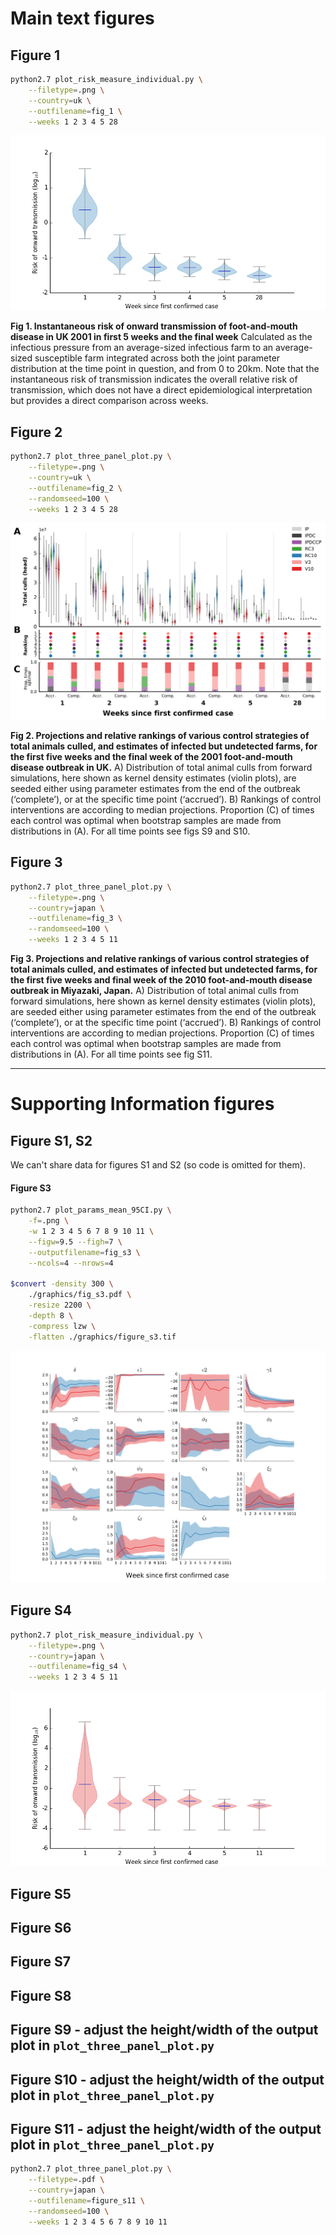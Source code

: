 # Main text figures

## Figure 1

```bash
python2.7 plot_risk_measure_individual.py \
    --filetype=.png \
    --country=uk \
    --outfilename=fig_1 \
    --weeks 1 2 3 4 5 28
```

![./graphics/fig_1.png](./graphics/fig_1.png)

**Fig 1. Instantaneous risk of onward transmission of foot-and-mouth disease in UK 2001 in first 5 weeks and the final week**  Calculated as the infectious pressure from an average-sized infectious farm to an average-sized susceptible farm integrated across both the joint parameter distribution at the time point in question, and from 0 to 20km.  Note that the instantaneous risk of transmission indicates the overall relative risk of transmission, which does not have a direct epidemiological interpretation but provides a direct comparison across weeks.  

## Figure 2

```bash
python2.7 plot_three_panel_plot.py \
    --filetype=.png \
    --country=uk \
    --outfilename=fig_2 \
    --randomseed=100 \
    --weeks 1 2 3 4 5 28
```

![./graphics/fig_2.png](./graphics/fig_2.png)

**Fig 2. Projections and relative rankings of various control strategies of total animals culled, and estimates of infected but undetected farms, for the first five weeks and the final week of the 2001 foot-and-mouth disease outbreak in UK.**  A) Distribution of total animal culls from forward simulations, here shown as kernel density estimates (violin plots), are seeded either using parameter estimates from the end of the outbreak (‘complete’), or at the specific time point (‘accrued’).  B) Rankings of control interventions are according to median projections.  Proportion (C) of times each control was optimal when bootstrap samples are made from distributions in (A).  For all time points see figs S9 and S10.  

## Figure 3

```bash
python2.7 plot_three_panel_plot.py \
    --filetype=.png \
    --country=japan \
    --outfilename=fig_3 \
    --randomseed=100 \
    --weeks 1 2 3 4 5 11
```

**Fig 3. Projections and relative rankings of various control strategies of total animals culled, and estimates of infected but undetected farms, for the first five weeks and final week of the 2010 foot-and-mouth disease outbreak in Miyazaki, Japan.**  A) Distribution of total animal culls from forward simulations, here shown as kernel density estimates (violin plots), are seeded either using parameter estimates from the end of the outbreak (‘complete’), or at the specific time point (‘accrued’).  B) Rankings of control interventions are according to median projections.  Proportion (C) of times each control was optimal when bootstrap samples are made from distributions in (A).  For all time points see fig S11.  


--- 

# Supporting Information figures


## Figure S1, S2

We can't share data for figures S1 and S2 (so code is omitted for them).  

#### Figure S3

```bash
python2.7 plot_params_mean_95CI.py \
    -f=.png \
    -w 1 2 3 4 5 6 7 8 9 10 11 \
    --figw=9.5 --figh=7 \
    --outputfilename=fig_s3 \
    --ncols=4 --nrows=4

$convert -density 300 \
    ./graphics/fig_s3.pdf \
    -resize 2200 \
    -depth 8 \
    -compress lzw \
    -flatten ./graphics/figure_s3.tif
```

![./graphics/fig_s3.png](./graphics/fig_s3.png)


## Figure S4


```bash
python2.7 plot_risk_measure_individual.py \
    --filetype=.png \
    --country=japan \
    --outfilename=fig_s4 \
    --weeks 1 2 3 4 5 11

```

![./graphics/fig_s4.png](./graphics/fig_s4.png)

## Figure S5

## Figure S6

## Figure S7

## Figure S8

## Figure S9 - adjust the height/width of the output plot in `plot_three_panel_plot.py`

## Figure S10 - adjust the height/width of the output plot in `plot_three_panel_plot.py`

## Figure S11 - adjust the height/width of the output plot in `plot_three_panel_plot.py`

```bash
python2.7 plot_three_panel_plot.py \
    --filetype=.pdf \
    --country=japan \
    --outfilename=figure_s11 \
    --randomseed=100 \
    --weeks 1 2 3 4 5 6 7 8 9 10 11
```

